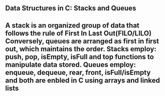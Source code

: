 Data Structures in C: Stacks and Queues
---------------------------------------
A stack is an organized group of data that follows the rule of First In Last Out(FILO/LILO)
Conversely, queues are arranged as first in first out, which maintains the order.
Stacks employ: push, pop, isEmpty, isFull and top functions to manipulate data stored.
Queues employ: enqueue, dequeue, rear, front, isFull/isEmpty and both are enbled in C using arrays and linked lists
---------------------------------------

